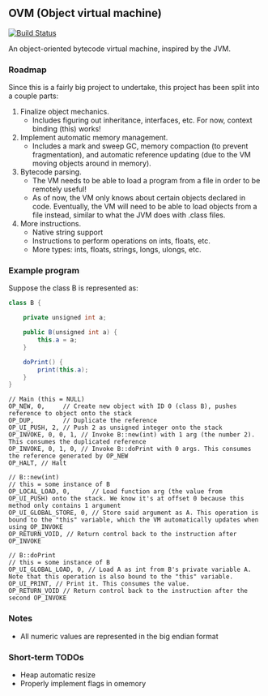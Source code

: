 ## OVM (Object virtual machine)
[![Build Status](https://travis-ci.org/JLWalsh/ObjectVM.svg?branch=master)](https://travis-ci.org/JLWalsh/ObjectVM)

An object-oriented bytecode virtual machine, inspired by the JVM.

### Roadmap
Since this is a fairly big project to undertake, this project has been split into a couple parts:

1. Finalize object mechanics. 
    - Includes figuring out inheritance, interfaces, etc. For now, context binding (this) works!
2. Implement automatic memory management. 
    - Includes a mark and sweep GC, memory compaction (to prevent fragmentation), and automatic reference updating (due to the VM moving objects around in memory).
3. Bytecode parsing.
    - The VM needs to be able to load a program from a file in order to be remotely useful!
    - As of now, the VM only knows about certain objects declared in code. Eventually, the VM will need to be able to load objects from a file instead, similar to what the JVM does with .class files. 
4. More instructions.
    - Native string support
    - Instructions to perform operations on ints, floats, etc.
    - More types: ints, floats, strings, longs, ulongs, etc.

### Example program
Suppose the class B is represented as:
```java
class B {

    private unsigned int a;

    public B(unsigned int a) {
        this.a = a;
    }

    doPrint() {
        print(this.a);
    }
}
```


```
// Main (this = NULL)
OP_NEW, 0,     // Create new object with ID 0 (class B), pushes reference to object onto the stack
OP_DUP,        // Duplicate the reference
OP_UI_PUSH, 2, // Push 2 as unsigned integer onto the stack
OP_INVOKE, 0, 0, 1, // Invoke B::new(int) with 1 arg (the number 2). This consumes the duplicated reference
OP_INVOKE, 0, 1, 0, // Invoke B::doPrint with 0 args. This consumes the reference generated by OP_NEW
OP_HALT, // Halt

// B::new(int)
// this = some instance of B
OP_LOCAL_LOAD, 0,      // Load function arg (the value from OP_UI_PUSH) onto the stack. We know it's at offset 0 because this method only contains 1 argument
OP_UI_GLOBAL_STORE, 0, // Store said argument as A. This operation is bound to the "this" variable, which the VM automatically updates when using OP_INVOKE
OP_RETURN_VOID, // Return control back to the instruction after OP_INVOKE

// B::doPrint
// this = some instance of B
OP_UI_GLOBAL_LOAD, 0, // Load A as int from B's private variable A. Note that this operation is also bound to the "this" variable.
OP_UI_PRINT, // Print it. This consumes the value.
OP_RETURN_VOID // Return control back to the instruction after the second OP_INVOKE
```

### Notes
- All numeric values are represented in the big endian format


### Short-term TODOs

- Heap automatic resize
- Properly implement flags in omemory
